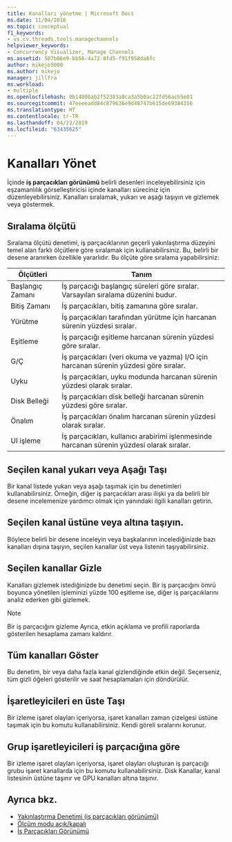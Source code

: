 ```yaml
---
title: Kanalları yönetme | Microsoft Docs
ms.date: 11/04/2016
ms.topic: conceptual
f1_keywords:
- vs.cv.threads.tools.managechannels
helpviewer_keywords:
- Concurrency Visualizer, Manage Channels
ms.assetid: 507b06e9-bb56-4a72-8fd5-f91f958da6fc
author: mikejo5000
ms.author: mikejo
manager: jillfra
ms.workload:
- multiple
ms.openlocfilehash: 0b1480bab2f52383a8ca3a5b0ac22fd56acb5e01
ms.sourcegitcommit: 47eeeeadd84c879636e9d48747b615de69384356
ms.translationtype: HT
ms.contentlocale: tr-TR
ms.lasthandoff: 04/23/2019
ms.locfileid: "63435625"
---
```

# <a name="manage-channels"></a>Kanalları Yönet
İçinde **iş parçacıkları görünümü** belirli desenleri inceleyebilirsiniz için eşzamanlılık görselleştiricisi içinde kanalları süreciniz için düzenleyebilirsiniz. Kanalları sıralamak, yukarı ve aşağı taşıyın ve gizlemek veya göstermek.

## <a name="sort-by"></a>Sıralama ölçütü
 Sıralama ölçütü denetimi, iş parçacıklarının geçerli yakınlaştırma düzeyini temel alan farklı ölçütlere göre sıralamak için kullanabilirsiniz. Bu, belirli bir desene aranırken özellikle yararlıdır. Bu ölçüte göre sıralama yapabilirsiniz:

|Ölçütleri|Tanım|
|--------------|----------------|
|Başlangıç Zamanı|İş parçacığı başlangıç süreleri göre sıralar. Varsayılan sıralama düzenini budur.|
|Bitiş Zamanı|İş parçacıkları, bitiş zamanına göre sıralar.|
|Yürütme|İş parçacıkları tarafından yürütme için harcanan sürenin yüzdesi sıralar.|
|Eşitleme|İş parçacığı eşitleme harcanan sürenin yüzdesi göre sıralar.|
|G/Ç|İş parçacıkları (veri okuma ve yazma) I/O için harcanan sürenin yüzdesi göre sıralar.|
|Uyku|İş parçacıkları, uyku modunda harcanan sürenin yüzdesi olarak sıralar.|
|Disk Belleği|İş parçacıkları disk belleği harcanan sürenin yüzdesi göre sıralar.|
|Önalım|İş parçacıkları önalım harcanan sürenin yüzdesi olarak sıralar.|
|UI işleme|İş parçacıkları, kullanıcı arabirimi işlenmesinde harcanan sürenin yüzdesi olarak sıralar.|

## <a name="move-selected-channel-up-or-down"></a>Seçilen kanal yukarı veya Aşağı Taşı
 Bir kanal listede yukarı veya aşağı taşımak için bu denetimleri kullanabilirsiniz. Örneğin, diğer iş parçacıkları arası ilişki ya da belirli bir desene incelemenize yardımcı olmak için yanındaki ilgili kanalları getirin.

## <a name="move-selected-channel-to-top-or-bottom"></a>Seçilen kanal üstüne veya altına taşıyın.
 Böylece belirli bir desene inceleyin veya başkalarının incelediğinizde bazı kanalları dışına taşıyın, seçilen kanallar üst veya listenin taşıyabilirsiniz.

## <a name="hide-selected-channels"></a>Seçilen kanallar Gizle
 Kanalları gizlemek istediğinizde bu denetimi seçin. Bir iş parçacığını ömrü boyunca yönetilen işleminizi yüzde 100 eşitleme ise, diğer iş parçacıklarını analiz ederken gibi gizlemek.

> [!NOTE]
> Bir iş parçacığını gizleme Ayrıca, etkin açıklama ve profili raporlarda gösterilen hesaplama zamanı kaldırır.

## <a name="show-all-channels"></a>Tüm kanalları Göster
 Bu denetim, bir veya daha fazla kanal gizlendiğinde etkin değil. Seçerseniz, tüm gizli öğeleri gösterilir ve saat hesaplamaları için döndürülür.

## <a name="move-markers-to-top"></a>İşaretleyicileri en üste Taşı
 Bir izleme işaret olayları içeriyorsa, işaret kanalları zaman çizelgesi üstüne taşımak için bu komutu kullanabilirsiniz. Kendi göreli sıralarını korunur.

## <a name="group-markers-by-thread"></a>Grup işaretleyicileri iş parçacığına göre
 Bir izleme işaret olayları içeriyorsa, işaret olayları oluşturan iş parçacığı grubu işaret kanallarda için bu komutu kullanabilirsiniz.  Disk Kanallar, kanal listesinin üstüne taşınır ve GPU kanalları altına taşınır.

## <a name="see-also"></a>Ayrıca bkz.
- [Yakınlaştırma Denetimi (iş parçacıkları görünümü)](../profiling/zoom-control-threads-view.md)
- [Ölçüm modu açık/kapalı](../profiling/measure-mode-on-off.md)
- [İş Parçacıkları Görünümü](../profiling/threads-view-parallel-performance.md)